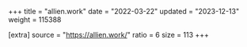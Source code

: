 +++
title = "allien.work"
date = "2022-03-22"
updated = "2023-12-13"
weight = 115388

[extra]
source = "https://allien.work/"
ratio = 6
size = 113
+++
